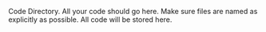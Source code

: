 Code Directory. All your code should go here. Make sure files are named as explicitly as possible.
All code will be stored here.
